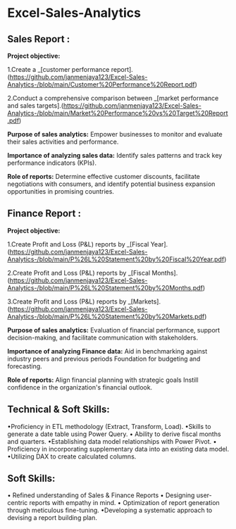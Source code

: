# Excel-Sales-Analytics
## Sales Report :

 **Project objective:** 

  1.Create a _[customer performance report].(https://github.com/janmenjaya123/Excel-Sales-Analytics-/blob/main/Customer%20Performance%20Report.pdf)

  2.Conduct a comprehensive comparison between _[market performance and sales targets].(https://github.com/janmenjaya123/Excel-Sales-Analytics-/blob/main/Market%20Performance%20vs%20Target%20Report.pdf)

 **Purpose of sales analytics:** Empower businesses to monitor and evaluate their sales activities and performance.

**Importance of analyzing sales data:** Identify sales patterns and track key performance indicators (KPIs).

 **Role of reports:** Determine effective customer discounts, facilitate negotiations with consumers, and identify potential business expansion opportunities in promising countries.

## Finance Report :

**Project objective:** 

   1.Create Profit and Loss (P&L) reports by _[Fiscal Year].(https://github.com/janmenjaya123/Excel-Sales-Analytics-/blob/main/P%26L%20Statement%20by%20Fiscal%20Year.pdf)
  
   2.Create Profit and Loss (P&L) reports by _[Fiscal Months].(https://github.com/janmenjaya123/Excel-Sales-Analytics-/blob/main/P%26L%20Statement%20by%20Months.pdf)

   3.Create Profit and Loss (P&L) reports by _[Markets].(https://github.com/janmenjaya123/Excel-Sales-Analytics-/blob/main/P%26L%20Statement%20by%20Markets.pdf)

 **Purpose of sales analytics:** Evaluation of financial performance, support decision-making, and facilitate communication with stakeholders.

 **Importance of analyzing Finance data:** Aid in benchmarking against industry peers and previous periods Foundation for budgeting and forecasting.

 **Role of reports:** Align financial planning with strategic goals Instill confidence in the organization's financial outlook.


## Technical & Soft Skills:
•Proficiency in ETL methodology (Extract, Transform, Load).
•Skills to generate a date table using Power Query.
•	Ability to derive fiscal months and quarters.
•Establishing data model relationships with Power Pivot.
•	Proficiency in incorporating supplementary data into an existing data model.
•Utilizing DAX to create calculated columns.

## Soft Skills:
•	Refined understanding of Sales & Finance Reports
•	Designing user-centric reports with empathy in mind.
•	Optimization of report generation through meticulous fine-tuning.
•Developing a systematic approach to devising a report building plan.
